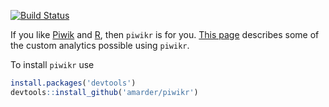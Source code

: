 [![Build Status](https://travis-ci.org/amarder/piwikr.svg?branch=master)](https://travis-ci.org/amarder/piwikr)

If you like [Piwik](http://piwik.org/) and [R](https://www.r-project.org/), then `piwikr` is for you. [This page](http://amarder.github.io/piwikr/) describes some of the custom analytics possible using `piwikr`.

To install `piwikr` use

``` r
install.packages('devtools')
devtools::install_github('amarder/piwikr')
```
